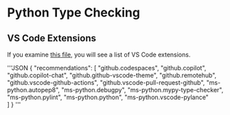 # Python Type Checking

## VS Code Extensions
If you examine [this file](./.vscode/extensions.json), you will see a list of VS Code extensions.

'''JSON
{
    "recommendations": [
        "github.codespaces",
        "github.copilot",
        "github.copilot-chat",
        "github.github-vscode-theme",
        "github.remotehub",
        "github.vscode-github-actions",
        "github.vscode-pull-request-github",
        "ms-python.autopep8",
        "ms-python.debugpy",
        "ms-python.mypy-type-checker",
        "ms-python.pylint",
        "ms-python.python",
        "ms-python.vscode-pylance"    
    ]
  }
'''
